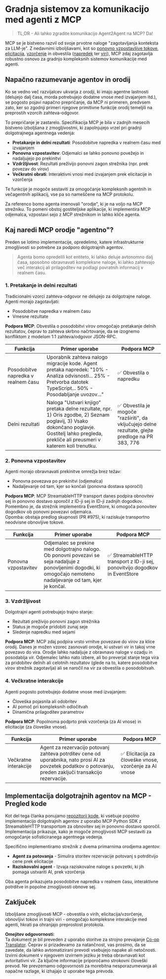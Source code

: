 <!--
CO_OP_TRANSLATOR_METADATA:
{
  "original_hash": "5cc6836626047aa055e8960c8484a7d0",
  "translation_date": "2025-08-21T13:41:47+00:00",
  "source_file": "11-mcp/code_samples/mcp-agents/README.md",
  "language_code": "sl"
}
-->
# Gradnja sistemov za komunikacijo med agenti z MCP

> TL;DR - Ali lahko zgradite komunikacijo Agent2Agent na MCP? Da!

MCP se je bistveno razvil od svoje prvotne naloge "zagotavljanja konteksta za LLM-je". Z nedavnimi izboljšavami, kot so [ponovno vzpostavljive tokove](https://modelcontextprotocol.io/docs/concepts/transports#resumability-and-redelivery), [elicitacija](https://modelcontextprotocol.io/specification/2025-06-18/client/elicitation), [vzorčenje](https://modelcontextprotocol.io/specification/2025-06-18/client/sampling) in obvestila ([napredek](https://modelcontextprotocol.io/specification/2025-06-18/basic/utilities/progress) ter [viri](https://modelcontextprotocol.io/specification/2025-06-18/schema#resourceupdatednotification)), MCP zdaj zagotavlja robustno osnovo za gradnjo kompleksnih sistemov komunikacije med agenti.

## Napačno razumevanje agentov in orodij

Ko se vedno več razvijalcev ukvarja z orodji, ki imajo agentne lastnosti (delujejo dalj časa, morda potrebujejo dodatne vnose med izvajanjem itd.), se pogosto pojavi napačno prepričanje, da MCP ni primeren, predvsem zato, ker so zgodnji primeri njegove primitivne funkcije orodij temeljili na preprostih vzorcih zahteva-odgovor.

To prepričanje je zastarelo. Specifikacija MCP je bila v zadnjih mesecih bistveno izboljšana z zmogljivostmi, ki zapolnjujejo vrzel pri gradnji dolgotrajnega agentnega vedenja:

- **Pretakanje in delni rezultati**: Posodobitve napredka v realnem času med izvajanjem
- **Ponovna vzpostavitev**: Odjemalci se lahko ponovno povežejo in nadaljujejo po prekinitvi
- **Vzdržljivost**: Rezultati preživijo ponovni zagon strežnika (npr. prek povezav do virov)
- **Večkratni obrati**: Interaktivni vnosi med izvajanjem prek elicitacije in vzorčenja

Te funkcije je mogoče sestaviti za omogočanje kompleksnih agentnih in večagentnih aplikacij, vse pa so nameščene na MCP protokolu.

Za referenco bomo agenta imenovali "orodje", ki je na voljo na MCP strežniku. To pomeni obstoj gostiteljske aplikacije, ki implementira MCP odjemalca, vzpostavi sejo z MCP strežnikom in lahko kliče agenta.

## Kaj naredi MCP orodje "agentno"?

Preden se lotimo implementacije, opredelimo, katere infrastrukturne zmogljivosti so potrebne za podporo dolgotrajnih agentov.

> Agenta bomo opredelili kot entiteto, ki lahko deluje avtonomno dalj časa, sposobno obravnavati kompleksne naloge, ki lahko zahtevajo več interakcij ali prilagoditev na podlagi povratnih informacij v realnem času.

### 1. Pretakanje in delni rezultati

Tradicionalni vzorci zahteva-odgovor ne delujejo za dolgotrajne naloge. Agenti morajo zagotavljati:

- Posodobitve napredka v realnem času
- Vmesne rezultate

**Podpora MCP**: Obvestila o posodobitvi virov omogočajo pretakanje delnih rezultatov, čeprav to zahteva skrbno načrtovanje, da se izognemo konfliktom z modelom 1:1 zahteva/odgovor JSON-RPC.

| Funkcija                  | Primer uporabe                                                                                                                                                                       | Podpora MCP                                                                                |
| ------------------------- | ------------------------------------------------------------------------------------------------------------------------------------------------------------------------------------ | ------------------------------------------------------------------------------------------ |
| Posodobitve napredka v realnem času | Uporabnik zahteva nalogo migracije kode. Agent pretaka napredek: "10% - Analiza odvisnosti... 25% - Pretvorba datotek TypeScript... 50% - Posodabljanje uvozov..."          | ✅ Obvestila o napredku                                                                  |
| Delni rezultati            | Naloga "Ustvari knjigo" pretaka delne rezultate, npr. 1) Oris zgodbe, 2) Seznam poglavij, 3) Vsako dokončano poglavje. Gostitelj lahko pregleda, prekliče ali preusmeri v katerem koli trenutku. | ✅ Obvestila je mogoče "razširiti", da vključujejo delne rezultate, glejte predloge na PR 383, 776 |

### 2. Ponovna vzpostavitev

Agenti morajo obravnavati prekinitve omrežja brez težav:

- Ponovna povezava po prekinitvi (odjemalca)
- Nadaljevanje od tam, kjer so končali (ponovna dostava sporočil)

**Podpora MCP**: MCP StreamableHTTP transport danes podpira obnovitev sej in ponovno dostavo sporočil z ID-ji sej in ID-ji zadnjih dogodkov. Pomembno je, da strežnik implementira EventStore, ki omogoča ponovitev dogodkov ob ponovni povezavi odjemalca.  
Opomba: obstaja predlog skupnosti (PR #975), ki raziskuje transportno neodvisne obnovljive tokove.

| Funkcija      | Primer uporabe                                                                                                                                                   | Podpora MCP                                                                |
| ------------- | --------------------------------------------------------------------------------------------------------------------------------------------------------------- | -------------------------------------------------------------------------- |
| Ponovna vzpostavitev | Odjemalec se prekine med dolgotrajno nalogo. Ob ponovni povezavi se seja nadaljuje z ponovljenimi dogodki, ki omogočajo nemoteno nadaljevanje od tam, kjer je končal. | ✅ StreamableHTTP transport z ID-ji sej, ponovitvijo dogodkov in EventStore |

### 3. Vzdržljivost

Dolgotrajni agenti potrebujejo trajno stanje:

- Rezultati preživijo ponovni zagon strežnika
- Status je mogoče pridobiti zunaj seje
- Sledenje napredku med sejami

**Podpora MCP**: MCP zdaj podpira vrsto vrnitve povezave do virov za klice orodij. Danes je možen vzorec zasnovati orodje, ki ustvari vir in takoj vrne povezavo do vira. Orodje lahko nadaljuje z obravnavo naloge v ozadju in posodablja vir. Odjemalec lahko nato izbere, ali bo preverjal stanje tega vira za pridobitev delnih ali celotnih rezultatov (glede na to, katere posodobitve virov strežnik zagotavlja) ali se naročil na vir za obvestila o posodobitvah.

### 4. Večkratne interakcije

Agenti pogosto potrebujejo dodatne vnose med izvajanjem:

- Človeška pojasnila ali odobritev
- AI pomoč pri kompleksnih odločitvah
- Dinamična prilagoditev parametrov

**Podpora MCP**: Popolnoma podprto prek vzorčenja (za AI vnose) in elicitacije (za človeške vnose).

| Funkcija                 | Primer uporabe                                                                                                                                     | Podpora MCP                                           |
| ------------------------ | -------------------------------------------------------------------------------------------------------------------------------------------------- | ----------------------------------------------------- |
| Večkratne interakcije | Agent za rezervacijo potovanj zahteva potrditev cene od uporabnika, nato prosi AI za povzetek podatkov o potovanju, preden zaključi transakcijo rezervacije. | ✅ Elicitacija za človeške vnose, vzorčenje za AI vnose |

## Implementacija dolgotrajnih agentov na MCP - Pregled kode

Kot del tega članka ponujamo [repozitorij kode](https://github.com/victordibia/ai-tutorials/tree/main/MCP%20Agents), ki vsebuje popolno implementacijo dolgotrajnih agentov z uporabo MCP Python SDK z StreamableHTTP transportom za obnovitev sej in ponovno dostavo sporočil. Implementacija prikazuje, kako je mogoče zmogljivosti MCP sestaviti za omogočanje sofisticiranega agentnega vedenja.

Specifično implementiramo strežnik z dvema primarnima orodjema agentov:

- **Agent za potovanja** - Simulira storitev rezervacije potovanj s potrditvijo cene prek elicitacije
- **Raziskovalni agent** - Izvaja raziskovalne naloge s povzetki, ki jih pomaga ustvariti AI, prek vzorčenja

Oba agenta prikazujeta posodobitve napredka v realnem času, interaktivne potrditve in popolne zmogljivosti obnove sej.

## Zaključek

Izboljšane zmogljivosti MCP - obvestila o virih, elicitacija/vzorčenje, obnovljivi tokovi in trajni viri - omogočajo kompleksne interakcije med agenti, hkrati pa ohranjajo preprostost protokola.

**Omejitev odgovornosti**:  
Ta dokument je bil preveden z uporabo storitve za strojno prevajanje [Co-op Translator](https://github.com/Azure/co-op-translator). Čeprav si prizadevamo za natančnost, vas prosimo, da se zavedate, da lahko avtomatizirani prevodi vsebujejo napake ali netočnosti. Izvirni dokument v njegovem izvirnem jeziku je treba obravnavati kot avtoritativni vir. Za ključne informacije priporočamo strokovni človeški prevod. Ne prevzemamo odgovornosti za morebitna nesporazumevanja ali napačne razlage, ki izhajajo iz uporabe tega prevoda.